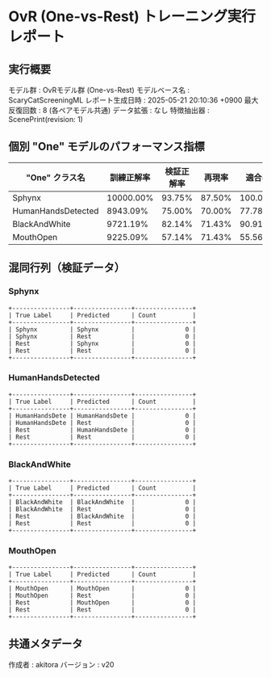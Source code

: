 # OvR (One-vs-Rest) トレーニング実行レポート

## 実行概要
モデル群         : OvRモデル群 (One-vs-Rest)
モデルベース名   : ScaryCatScreeningML
レポート生成日時   : 2025-05-21 20:10:36 +0900
最大反復回数     : 8 (各ペアモデル共通)
データ拡張       : なし
特徴抽出器       : ScenePrint(revision: 1)

## 個別 "One" モデルのパフォーマンス指標
| "One" クラス名 | 訓練正解率 | 検証正解率 | 再現率 | 適合率 |
|----------------|--------------|--------------|----------|----------|
| Sphynx | 10000.00% | 93.75% | 87.50% | 100.00% |
| HumanHandsDetected | 8943.09% | 75.00% | 70.00% | 77.78% |
| BlackAndWhite | 9721.19% | 82.14% | 71.43% | 90.91% |
| MouthOpen | 9225.09% | 57.14% | 71.43% | 55.56% |

## 混同行列（検証データ）
### Sphynx
```
+----------------+----------------+----------------+
| True Label     | Predicted      | Count          |
+----------------+----------------+----------------+
| Sphynx         | Sphynx         |              0 |
| Sphynx         | Rest           |              0 |
| Rest           | Sphynx         |              0 |
| Rest           | Rest           |              0 |
+----------------+----------------+----------------+
```
### HumanHandsDetected
```
+----------------+----------------+----------------+
| True Label     | Predicted      | Count          |
+----------------+----------------+----------------+
| HumanHandsDete | HumanHandsDete |              0 |
| HumanHandsDete | Rest           |              0 |
| Rest           | HumanHandsDete |              0 |
| Rest           | Rest           |              0 |
+----------------+----------------+----------------+
```
### BlackAndWhite
```
+----------------+----------------+----------------+
| True Label     | Predicted      | Count          |
+----------------+----------------+----------------+
| BlackAndWhite  | BlackAndWhite  |              0 |
| BlackAndWhite  | Rest           |              0 |
| Rest           | BlackAndWhite  |              0 |
| Rest           | Rest           |              0 |
+----------------+----------------+----------------+
```
### MouthOpen
```
+----------------+----------------+----------------+
| True Label     | Predicted      | Count          |
+----------------+----------------+----------------+
| MouthOpen      | MouthOpen      |              0 |
| MouthOpen      | Rest           |              0 |
| Rest           | MouthOpen      |              0 |
| Rest           | Rest           |              0 |
+----------------+----------------+----------------+
```
## 共通メタデータ
作成者            : akitora
バージョン        : v20